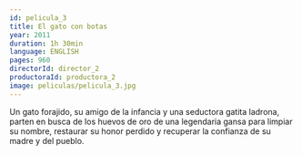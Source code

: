 ```yaml
---
id: pelicula_3
title: El gato con botas
year: 2011
duration: 1h 30min
language: ENGLISH
pages: 960
directorId: director_2
productoraId: productora_2
image: peliculas/pelicula_3.jpg
---
```


Un gato forajido, su amigo de la infancia y una seductora gatita ladrona, parten en busca de los huevos de oro de una legendaria gansa para limpiar su nombre, restaurar su honor perdido y recuperar la confianza de su madre y del pueblo.